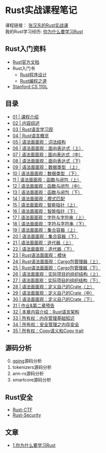# Rust实战课程笔记  


课程链接： [张汉东的Rust实战课](http://gk.link/a/10lHI)  
我的Rust学习经历: [你为什么要学习Rust](https://mp.weixin.qq.com/s/WS2kikpuHKGxPJ_UBfYhgg)  


## Rust入门资料

- [Rust官方文档](https://prev.rust-lang.org/zh-CN/documentation.html) 
- Rust入门书  
    - [Rust程序设计](https://union-click.jd.com/jdc?e=&p=AyIGZRprFQEaAVUcXBQyVlgNRQQlW1dCFFlQCxxKQgFHREkdSVJKSQVJHFRXFk9FUlpGQUpLCVBaTFhbXQtWVmpSWRtYHQQSAFIaa2d8Un00fSRjZ3VDN34ndHFhYxRpAUMOHjdUK1sUAxAHVxNYFgsiN1Uca0NsEgZUGloUBxYAUitaJQIVBlUaWhACGgNcGlMlBRIOZUAOe1ZyTjx4J11pamAFXWslMhE3ZStbJQEiRTtMWxxXEVdRHQ5GBBYCARoLHFdFVwBPXEcBQg4HTFISAiIFVBpfHA%3D%3D) 
    - [Rust编程之道](https://union-click.jd.com/jdc?e=&p=AyIGZRprFQEXAV0eWxEyVlgNRQQlW1dCFFlQCxxKQgFHREkdSVJKSQVJHFRXFk9FUlpGQUpLCVBaTFhbXQtWVmpSWRtYEAQaAlUfa21hdA8ybCR0YhBHXW0ya3lgAgFDC0MOHjdUK1sUAxAHVxNYFgsiN1Uca0NsEgZUGloUBxICVitaJQIVBlUaWhACEQFSGF4lBRIOZUAOe1ZyTjx4J11pamAFXWslMhE3ZStbJQEiRTsYCEUAFQJUGFsVChQCBhlfHFYXBFxMW0ZQRQMFE1kSViIFVBpfHA%3D%3D)
- [Stanford CS 110L](https://github.com/xxg1413/CS110L)


## 目录

- [01 | 课程介绍](./note/chapter1/01.md)
- [02 | 内容综述](./note/chapter1/02.md)
- [03 | Rust语言学习观](./note/chapter1/03.md)
- [04 | Rust语言概览](./note/chapter1/04.md)
- [05 | 语法面面观：词法结构](./note/chapter1/05.md)
- [06 | 语法面面观：面向表达式（上）](./note/chapter1/06.md)
- [07 | 语法面面观：面向表达式（中）](./note/chapter1/07.md)
- [08 | 语法面面观：面向表达式（下) ](./note/chapter1/08.md)
- [09 | 语法面面观：数据类型 （上）](./note/chapter1/09.md)
- [10 | 语法面面观：数据类型 （下）](./note/chapter1/10.md)
- [11 | 语法面面观：函数与闭包（上）](./note/chapter1/11.md)
- [12 | 语法面面观：函数与闭包（中）](./note/chapter1/12.md)
- [13 | 语法面面观：函数与闭包（下）](./note/chapter1/13.md)
- [14 | 语法面面观：模式匹配](./note/chapter1/14.md)
- [15 | 语法面面观：智能指针（上）](./note/chapter1/15.md)
- [16 | 语法面面观：智能指针（下）](./note/chapter1/16.md)
- [17 | 语法面面观：字符与字符串（上）](./note/chapter1/17.md)
- [18 | 语法面面观：字符与字符串（下）](./note/chapter1/18.md)
- [19 | 语法面面观：集合容器（上）](./note/chapter1/19.md)
- [20 | 语法面面观：集合容器（下）](./note/chapter1/20.md)
- [21 | 语法面面观：迭代器（上）](./note/chapter1/21.md)
- [22 | 语法面面观：迭代器（下）](./note/chapter1/22.md)
- [23 | Rust语法面面观：模块](./note/chapter1/23.md)
- [24 | Rust语法面面观：Cargo包管理器（上）](./note/chapter1/24.md)
- [25 | Rust语法面面观：Cargo包管理器（下）](./note/chapter1/25.md)
- [26 | 语法面面观：实际项目的组织结构（上）](./note/chapter1/26.md)
- [27 | 语法面面观：实际项目的组织结构（下）](./note/chapter1/27.md)
- [28 | 语法面面观：定义自己的Crate（上）](./note/chapter1/28/md)
- [29 | 语法面面观：定义自己的Crate（中）](./note/chapter1/29.md)
- [30 | 语法面面观：定义自己的Crate（下）](./note/chapter1/30.md)
- [31 | 作业&第二章预告](./note/chapter1/31.md)
- [32 | 本章内容介绍：Rust语言架构](./note/chapter2/32.md)
- [33 | 所有权：内存管理基础知识](./note/chapter2/33.md)
- [34 | 所有权：安全管理之内存安全 ](./note/chapter2/34.md)
- [35 | 所有权：Copy语义和Copy trait](./note/chapter2/35.md)





## 源码分析

0. [gping](https://github.com/orf/gping)源码分析
1. tokenizers源码分析
2. ann-rs源码分析
3. smartcore源码分析


## Rust安全

- [Rust-CTF](https://github.com/xxg1413/rust-ctf)
- [Rust-Security](https://github.com/xxg1413/rust-security)

## 文章

 - [1.你为什么要学习Rust](https://mp.weixin.qq.com/s/WS2kikpuHKGxPJ_UBfYhgg)


